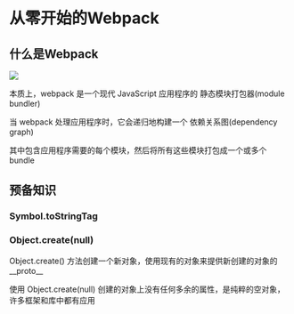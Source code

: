 # 从零开始的Webpack

## 什么是Webpack

<img src="~@webpack/从零开始的Webpack/webpack介绍.png">

本质上，webpack 是一个现代 JavaScript 应用程序的 静态模块打包器(module bundler)

当 webpack 处理应用程序时，它会递归地构建一个 依赖关系图(dependency graph)

其中包含应用程序需要的每个模块，然后将所有这些模块打包成一个或多个 bundle

## 预备知识

### Symbol.toStringTag



### Object.create(null)

Object.create() 方法创建一个新对象，使用现有的对象来提供新创建的对象的 \_\_proto\_\_

使用 Object.create(null) 创建的对象上没有任何多余的属性，是纯粹的空对象，许多框架和库中都有应用



